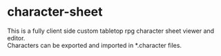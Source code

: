 # character-sheet
This is a fully client side custom tabletop rpg character sheet viewer and editor.\
Characters can be exported and imported in *.character files.